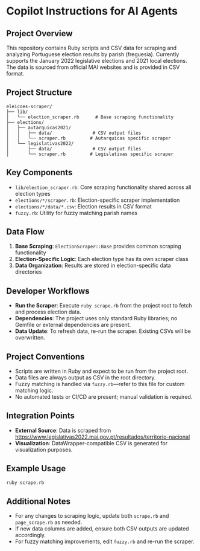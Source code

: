 # Copilot Instructions for AI Agents

## Project Overview
This repository contains Ruby scripts and CSV data for scraping and analyzing Portuguese election results by parish (freguesia). Currently supports the January 2022 legislative elections and 2021 local elections. The data is sourced from official MAI websites and is provided in CSV format.

## Project Structure
```
eleicoes-scraper/
├── lib/
│   └── election_scraper.rb      # Base scraping functionality
├── elections/
│   ├── autarquicas2021/
│   │   ├── data/               # CSV output files
│   │   └── scraper.rb         # Autarquicas specific scraper
│   └── legislativas2022/
│       ├── data/               # CSV output files
│       └── scraper.rb         # Legislativas specific scraper
```

## Key Components
- `lib/election_scraper.rb`: Core scraping functionality shared across all election types
- `elections/*/scraper.rb`: Election-specific scraper implementation
- `elections/*/data/*.csv`: Election results in CSV format
- `fuzzy.rb`: Utility for fuzzy matching parish names

## Data Flow
1. **Base Scraping**: `ElectionScraper::Base` provides common scraping functionality
2. **Election-Specific Logic**: Each election type has its own scraper class
3. **Data Organization**: Results are stored in election-specific data directories

## Developer Workflows
- **Run the Scraper**: Execute `ruby scrape.rb` from the project root to fetch and process election data.
- **Dependencies**: The project uses only standard Ruby libraries; no Gemfile or external dependencies are present.
- **Data Update**: To refresh data, re-run the scraper. Existing CSVs will be overwritten.

## Project Conventions
- Scripts are written in Ruby and expect to be run from the project root.
- Data files are always output as CSV in the root directory.
- Fuzzy matching is handled via `fuzzy.rb`—refer to this file for custom matching logic.
- No automated tests or CI/CD are present; manual validation is required.

## Integration Points
- **External Source**: Data is scraped from https://www.legislativas2022.mai.gov.pt/resultados/territorio-nacional
- **Visualization**: DataWrapper-compatible CSV is generated for visualization purposes.

## Example Usage
```sh
ruby scrape.rb
```

## Additional Notes
- For any changes to scraping logic, update both `scrape.rb` and `page_scrape.rb` as needed.
- If new data columns are added, ensure both CSV outputs are updated accordingly.
- For fuzzy matching improvements, edit `fuzzy.rb` and re-run the scraper.
